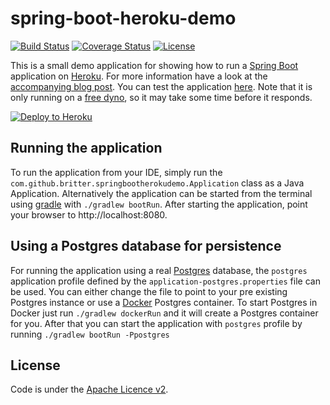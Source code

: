 # spring-boot-heroku-demo

[![Build Status](https://travis-ci.org/britter/spring-boot-heroku-demo.svg?branch=master)](https://travis-ci.org/britter/spring-boot-heroku-demo)
[![Coverage Status](https://coveralls.io/repos/britter/spring-boot-heroku-demo/badge.svg?branch=master&service=github)](https://coveralls.io/github/britter/spring-boot-heroku-demo?branch=master)
[![License](http://img.shields.io/:license-apache-blue.svg)](http://www.apache.org/licenses/LICENSE-2.0.html)

This is a small demo application for showing how to run a [Spring Boot](http://projects.spring.io/spring-boot/)
application on [Heroku](http://heroku.com). For more information have a look at the
[accompanying blog post](https://blog.codecentric.de/en/2015/10/deploying-spring-boot-applications-to-heroku).
You can test the application [here](http://spring-boot-heroku-demo.herokuapp.com). Note that it is only running on a
[free dyno](https://www.heroku.com/pricing), so it may take some time before it responds.

[![Deploy to Heroku](https://www.herokucdn.com/deploy/button.png)](https://heroku.com/deploy)

## Running the application

To run the application from your IDE, simply run the `com.github.britter.springbootherokudemo.Application` class as
a Java Application.
Alternatively the application can be started from the terminal using [gradle](https://gradle.org) with `./gradlew bootRun`.
After starting the application, point your browser to http://localhost:8080.

## Using a Postgres database for persistence

For running the application using a real [Postgres](http://www.postgresql.org/) database, the `postgres` application
profile defined by the `application-postgres.properties` file can be used. You can either change the file to point to
your pre existing Postgres instance or use a [Docker](http://docker.com) Postgres container.
To start Postgres in Docker just run `./gradlew dockerRun` and it will create a Postgres container for you.
After that you can start the application with `postgres` profile by running `./gradlew bootRun -Ppostgres`

## License

Code is under the [Apache Licence v2](https://www.apache.org/licenses/LICENSE-2.0.txt).
